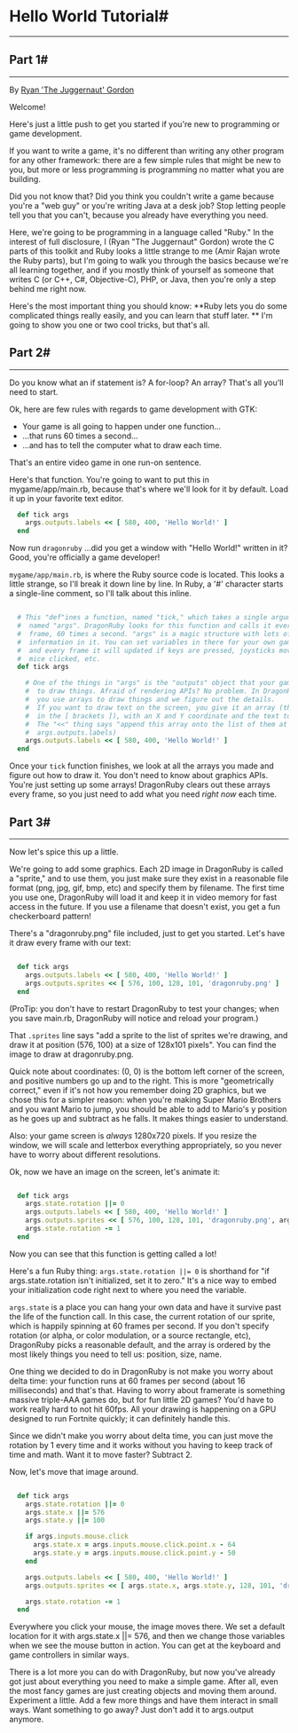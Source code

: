 # Hello World Tutorial#
---
## Part 1#
---
By [Ryan 'The Juggernaut' Gordon](https://en.wikipedia.org/wiki/Ryan_C._Gordon)

Welcome!

Here's just a little push to get you started if you're new to programming or
game development.

If you want to write a game, it's no different than writing any other
program for any other framework: there are a few simple rules that might be
new to you, but more or less programming is programming no matter what you
are building.

Did you not know that? Did you think you couldn't write a game because you're
a "web guy" or you're writing Java at a desk job? Stop letting people tell
you that you can't, because you already have everything you need.

Here, we're going to be programming in a language called "Ruby." In the
interest of full disclosure, I (Ryan "The Juggernaut" Gordon) wrote the C
parts of this toolkit and Ruby looks a little strange to me (Amir Rajan wrote the
Ruby parts), but I'm going to walk you through the basics because we're all
learning together, and if you mostly think of yourself as someone that writes
C (or C++, C#, Objective-C), PHP, or Java, then you're only a step behind me right now.

Here's the most important thing you should know: **Ruby lets you do some
complicated things really easily, and you can learn that stuff later. ** I'm
going to show you one or two cool tricks, but that's all.

## Part 2#
---
Do you know what an if statement is? A for-loop? An array? That's all you'll
need to start.

Ok, here are few rules with regards to game development with GTK:

- Your game is all going to happen under one function...
- ...that runs 60 times a second...
- ...and has to tell the computer what to draw each time.

That's an entire video game in one run-on sentence.

Here's that function. You're going to want to put this in mygame/app/main.rb,
because that's where we'll look for it by default. Load it up in your favorite
text editor.

``` ruby
  def tick args
    args.outputs.labels << [ 580, 400, 'Hello World!' ]
  end
```

Now run `dragonruby` ...did you get a window with "Hello World!" written in
it? Good, you're officially a game developer!

`mygame/app/main.rb`, is where the Ruby source code is located. This looks a little strange, so
I'll break it down line by line. In Ruby, a '#' character starts a single-line
comment, so I'll talk about this inline.

``` ruby

  # This "def"ines a function, named "tick," which takes a single argument
  #  named "args". DragonRuby looks for this function and calls it every
  #  frame, 60 times a second. "args" is a magic structure with lots of
  #  information in it. You can set variables in there for your own game state,
  #  and every frame it will updated if keys are pressed, joysticks moved,
  #  mice clicked, etc.
  def tick args

    # One of the things in "args" is the "outputs" object that your game uses
    #  to draw things. Afraid of rendering APIs? No problem. In DragonRuby,
    #  you use arrays to draw things and we figure out the details.
    #  If you want to draw text on the screen, you give it an array (the thing
    #  in the [ brackets ]), with an X and Y coordinate and the text to draw.
    #  The "<<" thing says "append this array onto the list of them at
    #  args.outputs.labels)
    args.outputs.labels << [ 580, 400, 'Hello World!' ]
  end

```

Once your `tick` function finishes, we look at all the arrays you made and
figure out how to draw it. You don't need to know about graphics APIs.
You're just setting up some arrays! DragonRuby clears out these arrays
every frame, so you just need to add what you need _right now_ each time.

## Part 3#
---
Now let's spice this up a little.

We're going to add some graphics. Each 2D image in DragonRuby is called a
"sprite," and to use them, you just make sure they exist in a reasonable file
format (png, jpg, gif, bmp, etc) and specify them by filename. The first time
you use one, DragonRuby will load it and keep it in video memory for fast
access in the future. If you use a filename that doesn't exist, you get a fun
checkerboard pattern!

There's a "dragonruby.png" file included, just to get you started. Let's have
it draw every frame with our text:

``` ruby

  def tick args
    args.outputs.labels << [ 580, 400, 'Hello World!' ]
    args.outputs.sprites << [ 576, 100, 128, 101, 'dragonruby.png' ]
  end

```

(ProTip: you don't have to restart DragonRuby to test your changes; when you
save main.rb, DragonRuby will notice and reload your program.)

That `.sprites` line says "add a sprite to the list of sprites we're drawing,
and draw it at position (576, 100) at a size of 128x101 pixels". You can
find the image to draw at dragonruby.png.

Quick note about coordinates: (0, 0) is the bottom left corner of the screen,
and positive numbers go up and to the right. This is more "geometrically
correct," even if it's not how you remember doing 2D graphics, but we chose
this for a simpler reason: when you're making Super Mario Brothers and you
want Mario to jump, you should be able to add to Mario's y position as he
goes up and subtract as he falls. It makes things easier to understand.

Also: your game screen is _always_ 1280x720 pixels. If you resize the window,
we will scale and letterbox everything appropriately, so you never have to
worry about different resolutions.

Ok, now we have an image on the screen, let's animate it:

``` ruby

  def tick args
    args.state.rotation ||= 0
    args.outputs.labels << [ 580, 400, 'Hello World!' ]
    args.outputs.sprites << [ 576, 100, 128, 101, 'dragonruby.png', args.state.rotation ]
    args.state.rotation -= 1
  end

```

Now you can see that this function is getting called a lot!

Here's a fun Ruby thing: `args.state.rotation ||= 0` is shorthand for "if
args.state.rotation isn't initialized, set it to zero." It's a nice way to
embed your initialization code right next to where you need the variable.

`args.state` is a place you can hang your own data and have it survive past the
life of the function call. In this case, the current rotation of our sprite,
which is happily spinning at 60 frames per second. If you don't specify
rotation (or alpha, or color modulation, or a source rectangle, etc),
DragonRuby picks a reasonable default, and the array is ordered by the most
likely things you need to tell us: position, size, name.

One thing we decided to do in DragonRuby is not make you worry about delta
time: your function runs at 60 frames per second (about 16 milliseconds) and
that's that. Having to worry about framerate is something massive triple-AAA
games do, but for fun little 2D games? You'd have to work really hard to not
hit 60fps. All your drawing is happening on a GPU designed to run Fortnite
quickly; it can definitely handle this.

Since we didn't make you worry about delta time, you can just move the
rotation by 1 every time and it works without you having to keep track of
time and math. Want it to move faster? Subtract 2.

Now, let's move that image around.

``` ruby

  def tick args
    args.state.rotation ||= 0
    args.state.x ||= 576
    args.state.y ||= 100

    if args.inputs.mouse.click
      args.state.x = args.inputs.mouse.click.point.x - 64
      args.state.y = args.inputs.mouse.click.point.y - 50
    end

    args.outputs.labels << [ 580, 400, 'Hello World!' ]
    args.outputs.sprites << [ args.state.x, args.state.y, 128, 101, 'dragonruby.png', args.state.rotation ]

    args.state.rotation -= 1
  end

```

Everywhere you click your mouse, the image moves there. We set a default
location for it with args.state.x ||= 576, and then we change those variables
when we see the mouse button in action. You can get at the keyboard and game
controllers in similar ways.

There is a lot more you can do with DragonRuby, but now you've already got
just about everything you need to make a simple game. After all, even the
most fancy games are just creating objects and moving them around. Experiment
a little. Add a few more things and have them interact in small ways. Want
something to go away? Just don't add it to args.output anymore.